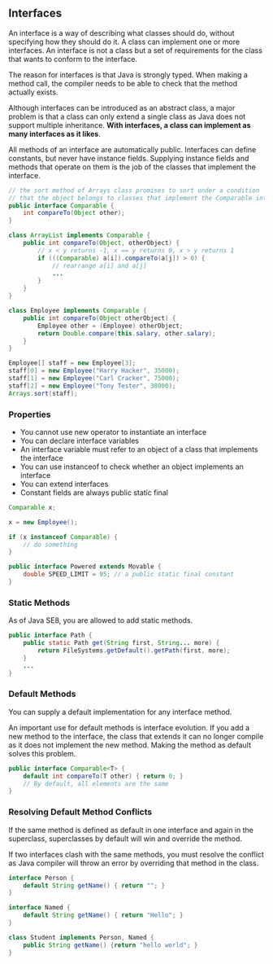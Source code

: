 ## Interfaces

An interface is a way of describing what classes should do, without specifying how they should do it. A class can implement one or more interfaces. An interface is not a class but a set of requirements for the class that wants to conform to the interface.

The reason for interfaces is that Java is strongly typed. When making a method call, the compiler needs to be able to check that the method actually exists.

Although interfaces can be introduced as an abstract class, a major problem is that a class can only extend a single class as Java does not support multiple inheritance. **With interfaces, a class can implement as many interfaces as it likes**.

All methods of an interface are automatically public. Interfaces can define constants, but never have instance fields. Supplying instance fields and methods that operate on them is the job of the classes that implement the interface.

```java
// the sort method of Arrays class promises to sort under a condition
// that the object belongs to classes that implement the Comparable interface
public interface Comparable {
    int compareTo(Object other);
}

class ArrayList implements Comparable {
    public int compareTo(Object, otherObject) {
        // x < y returns -1, x == y returns 0, x > y returns 1
        if (((Comparable) a[i]).compareTo(a[j]) > 0) {
            // rearrange a[i] and a[j]
            ...
        }
    }
}
```

```java
class Employee implements Comparable {
    public int compareTo(Object otherObject) {
        Employee other = (Employee) otherObject;
        return Double.compare(this.salary, other.salary);
    }
}

Employee[] staff = new Employee[3];
staff[0] = new Employee("Harry Hacker", 35000);
staff[1] = new Employee("Carl Cracker", 75000);
staff[2] = new Employee("Tony Tester", 38000);
Arrays.sort(staff);
```

### Properties

- You cannot use new operator to instantiate an interface
- You can declare interface variables
- An interface variable must refer to an object of a class that implements the interface
- You can use instanceof to check whether an object implements an interface
- You can extend interfaces
- Constant fields are always public static final

```java
Comparable x;

x = new Employee();

if (x instanceof Comparable) {
    // do something
}

public interface Powered extends Movable {
    double SPEED_LIMIT = 95; // a public static final constant
}
```

### Static Methods

As of Java SE8, you are allowed to add static methods.

```java
public interface Path {
    public static Path get(String first, String... more) {
        return FileSystems.getDefault().getPath(first, more);
    }
    ...
}
```

### Default Methods

You can supply a default implementation for any interface method.

An important use for default methods is interface evolution. If you add a new method to the interface, the class that extends it can no longer compile as it does not implement the new method. Making the method as default solves this problem.

```java
public interface Comparable<T> {
    default int compareTo(T other) { return 0; }
    // By default, all elements are the same
}
```

### Resolving Default Method Conflicts

If the same method is defined as default in one interface and again in the superclass, superclasses by default will win and override the method.

If two interfaces clash with the same methods, you must resolve the conflict as Java compiler will throw an error by overriding that method in the class.

```java
interface Person {
    default String getName() { return ""; }
}

interface Named {
    default String getName() { return "Hello"; }
}

class Student implements Person, Named {
    public String getName() {return "hello world"; }
}
```
